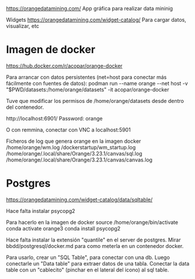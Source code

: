 https://orangedatamining.com/
App gráfica para realizar data mininig

Widgets https://orangedatamining.com/widget-catalog/
Para cargar datos, visualizar, etc

# Imagen de docker
https://hub.docker.com/r/acopar/orange-docker

Para arrancar con datos persistentes (net=host para conectar más fácilmente con fuentes de datos):
podman run --name orange --net host -v "$PWD/datasets:/home/orange/datasets" -it acopar/orange-docker

Tuve que modificar los permisos de /home/orange/datasets desde dentro del contenedor.

http://localhost:6901/
Password: orange

O con remmina, conectar con VNC a localhost:5901


Ficheros de log que genera orange en la imagen docker
/home/orange/wm.log
/dockerstartup/wm_startup.log
/home/orange/.local/share/Orange/3.23.1/canvas/sql.log
/home/orange/.local/share/Orange/3.23.1/canvas/canvas.log



# Postgres
https://orangedatamining.com/widget-catalog/data/sqltable/

Hace falta instalar psycopg2

Para hacerlo en la imagen de docker
source /home/orange/bin/activate
conda activate orange3
conda install psycopg2

Hace falta instalar la extensión "quantile" en el server de postgres.
Mirar bbdd/postgresql/docker.md para como meterla en un contenedor docker.


Para usarlo, crear un "SQL Table", para conectar con una db.
Luego conectarle un "Data table" para extraer datos de una tabla.
Conectar la data table con un "cablecito" (pinchar en el lateral del icono) al sql table.
